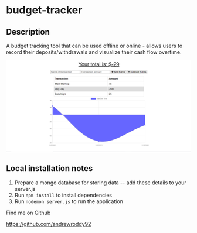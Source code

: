 # budget-tracker

## Description

A budget tracking tool that can be used offline or online - allows users to record their deposits/withdrawals and visualize their cash flow overtime.

![budget tracker chart](./screenshot.png)

## Local installation notes

1. Prepare a mongo database for storing data -- add these details to your server.js
2. Run `npm install` to install dependencies
3. Run `nodemon server.js` to run the application

Find me on Github

https://github.com/andrewroddy92
